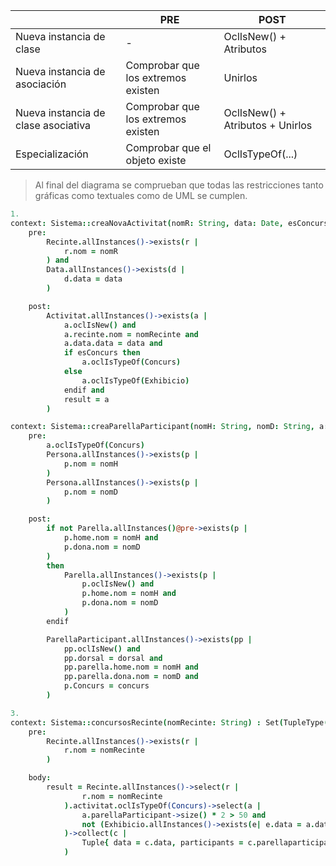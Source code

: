 |                                     	| PRE                                	| POST                             	|
|-------------------------------------	|------------------------------------	|----------------------------------	|
| Nueva instancia de clase            	| -                                  	| OclIsNew() + Atributos           	|
| Nueva instancia de asociación       	| Comprobar que los extremos existen 	| Unirlos                          	|
| Nueva instancia de clase asociativa 	| Comprobar que los extremos existen 	| OclIsNew() + Atributos + Unirlos 	|
| Especialización                     	| Comprobar que el objeto existe     	| OclIsTypeOf(...)                 	|

> Al final del diagrama se comprueban que todas las restricciones tanto gráficas como textuales como de UML se cumplen.

```coffee
1.
context: Sistema::creaNovaActivitat(nomR: String, data: Date, esConcurs: Bool) : Activitat
	pre:
		Recinte.allInstances()->exists(r |
			r.nom = nomR
		) and
		Data.allInstances()->exists(d |
			d.data = data
		)

	post:
		Activitat.allInstances()->exists(a |
			a.oclIsNew() and
			a.recinte.nom = nomRecinte and
			a.data.data = data and
			if esConcurs then
				a.oclIsTypeOf(Concurs)
			else
				a.oclIsTypeOf(Exhibicio)
			endif and
			result = a
		)

context: Sistema::creaParellaParticipant(nomH: String, nomD: String, a: Activitat, dorsal: Int)
	pre:
		a.oclIsTypeOf(Concurs)
		Persona.allInstances()->exists(p |
			p.nom = nomH
		)
		Persona.allInstances()->exists(p |
			p.nom = nomD
		)

	post:
		if not Parella.allInstances()@pre->exists(p |
			p.home.nom = nomH and
			p.dona.nom = nomD
		)
		then
			Parella.allInstances()->exists(p |
				p.oclIsNew() and
				p.home.nom = nomH and
				p.dona.nom = nomD
			)
		endif

		ParellaParticipant.allInstances()->exists(pp |
			pp.oclIsNew() and
			pp.dorsal = dorsal and
			pp.parella.home.nom = nomH and
			pp.parella.dona.nom = nomD and
			p.Concurs = concurs
		)
```

```coffee
3.
context: Sistema::concursosRecinte(nomRecinte: String) : Set(TupleType(data : Data, participants: Int))
	pre:
		Recinte.allInstances()->exists(r |
			r.nom = nomRecinte
		)

	body:
		result = Recinte.allInstances()->select(r |
				r.nom = nomRecinte
			).activitat.oclIsTypeOf(Concurs)->select(a |
				a.parellaParticipant->size() * 2 > 50 and
				not (Exhibicio.allInstances()->exists(e| e.data = a.data))
			)->collect(c |
				Tuple{ data = c.data, participants = c.parellaparticipant->size() * 2 }
			)
```
